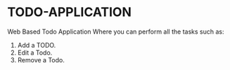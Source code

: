 # TODO-APPLICATION
Web Based Todo Application
Where you can perform all the tasks such as:
1. Add a TODO.
2. Edit a Todo.
3. Remove a Todo.
